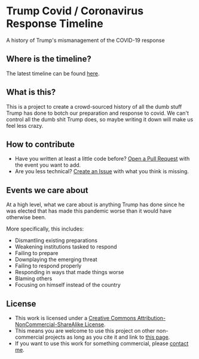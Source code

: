 # Trump Covid / Coronavirus Response Timeline
A history of Trump's mismanagement of the COVID-19 response


## Where is the timeline?
The latest timeline can be found [here](https://github.com/plowman/trump-covid-timeline/blob/master/timeline.md).


## What is this?
This is a project to create a crowd-sourced history of all the dumb stuff Trump has done to botch our preparation and
response to covid. We can't control all the dumb shit Trump does, so maybe writing it down will make us feel less crazy.


## How to contribute
- Have you written at least a little code before? [Open a Pull Request](https://github.com/plowman/trump-covid-timeline/compare) with the event you want to add.
- Are you less technical? [Create an Issue](https://github.com/plowman/trump-covid-timeline/issues/new) with what you 
think is missing.


## Events we care about
At a high level, what we care about is anything Trump has done since he was elected that has made this pandemic worse
than it would have otherwise been.

More specifically, this includes:
- Dismantling existing preparations
- Weakening institutions tasked to respond
- Failing to prepare
- Downplaying the emerging threat
- Failing to respond properly
- Responding in ways that made things worse
- Blaming others
- Focusing on himself instead of the country


## License
* This work is licensed under a <a rel="license" href="http://creativecommons.org/licenses/by-nc-sa/4.0/">Creative 
Commons Attribution-NonCommercial-ShareAlike License</a>.
* This means you are welcome to use this project on other non-commercial projects as long as you cite it and link to [this page](https://github.com/plowman/trump-covid-timeline).
* If you want to use this work for something commercial, please [contact me](mailto:ben.plowman@gmail.com).
